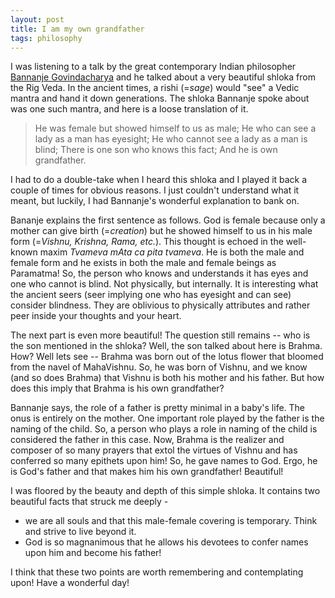 ```yaml
---
layout: post
title: I am my own grandfather
tags: philosophy
---
```

I was listening to a talk by the great contemporary Indian philosopher [Bannanje Govindacharya](http://en.wikipedia.org/wiki/Bannanje_Govindacharya) and he talked about a very beautiful shloka from the Rig Veda. In the ancient times, a rishi (=*sage*) would "see" a Vedic mantra and hand it down generations. The shloka Bannanje spoke about was one such mantra, and here is a loose translation of it.  
<blockquote>
He was female but showed himself to us as male;
He who can see a lady as a man has eyesight;
He who cannot see a lady as a man is blind;
There is one son who knows this fact; 
And he is own grandfather.
</blockquote>

<!--more-->

I had to do a double-take when I heard this shloka and I played it back a couple of times for obvious reasons. I just couldn't understand what it meant, but luckily, I had Bannanje's wonderful explanation to bank on. 

Bananje explains the first sentence as follows. God is female because only a mother can give birth (=*creation*) but he showed himself to us in his male form (=*Vishnu, Krishna, Rama, etc.*). This thought is echoed in the well-known maxim *Tvameva mAta ca pita tvameva*. He is both the male and female form and he exists in both the male and female beings as Paramatma! So, the person who knows and understands it has eyes and one who cannot is blind. Not physically, but internally. It is interesting what the ancient seers (seer implying one who has eyesight and can see) consider blindness. They are oblivious to physically attributes and rather peer inside your thoughts and your heart. 

The next part is even more beautiful! The question still remains -- who is the son mentioned in the shloka? Well, the son talked about here is Brahma. How? Well lets see  -- Brahma was born out of the lotus flower that bloomed from the navel of MahaVishnu. So, he was born of Vishnu, and we know (and so does Brahma) that Vishnu is both his mother and his father. But how does this imply that Brahma is his own grandfather?

Bannanje says, the role of a father is pretty minimal in a baby's life. The onus is entirely on the mother. One important role played by the father is the naming of the child. So, a person who plays a role in naming of the child is considered the father in this case. Now, Brahma is the realizer and composer of so many prayers that extol the virtues of Vishnu and has conferred so many epithets upon him! So, he gave names to God. Ergo, he is God's father and that makes him his own grandfather! Beautiful!

I was floored by the beauty and depth of this simple shloka. It contains two beautiful facts that struck me deeply -

+ we are all souls and that this male-female covering is temporary. Think and strive to live beyond it.
+ God is so magnanimous that he allows his devotees to confer names upon him and become his father!

I think that these two points are worth remembering and contemplating upon! Have a wonderful day!
